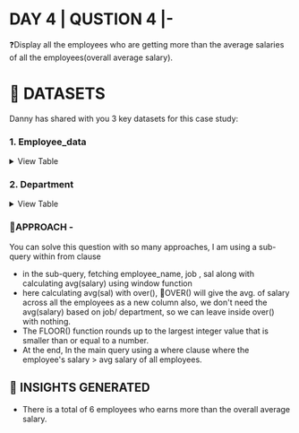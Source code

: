 
# DAY 4 | QUSTION 4 |-
❓Display all the employees who are getting more than the average salaries of all the employees(overall average salary).

 # **:file_folder: DATASETS**
 Danny has shared with you 3 key datasets for this case study:
   ### **1. Employee_data**

 <details><summary>
 View Table
 </summary>
The employee_data table captures all the employees information starting from their name, job role, salary, deptno(from this column we can join this table with the second table)

 | customer_id  | order_date | product_id |
 | -----------  | ---------- | ---------- |
 | A	          | 2021-01-01 | 1 |
 | A	          | 2021-01-01 | 2 |
 | A	          | 2021-01-07 | 2 |
 | A	          | 2021-01-10 | 3 |
 | A	          | 2021-01-11 | 3 |
 | A	          | 2021-01-11 | 3 |
 | B	          | 2021-01-01 | 2 |
 | B	          | 2021-01-02 | 2 |
 | B	          | 2021-01-04 | 1 |
 | B          	| 2021-01-11 | 1 |
 | B	          | 2021-01-16 | 3 |
 | B	          | 2021-02-01 | 3 |
 | C	          | 2021-01-01 | 3 |
 | C	          | 2021-01-01 | 3 |
 | C          	| 2021-01-07 | 3 |

 </details>
 
  ### **2. Department**

 <details><summary>
 View Table
 </summary>
 The department table captures the product information i.e., deptno and the corresponding department name.
 
 | product_id  | product_name | price |
 | ----------  | ------------ | ----- |
 | 1	        | sushi | 10|
 | 2	        | curry | 15 |
 | 3	        | ramen | 12 |

 </details>

### 🎯APPROACH -
You can solve this question with so many approaches, I am using a sub-query within from clause
- in the sub-query, fetching employee_name, job , sal along with calculating avg(salary) using window function
- here calculating avg(sal) with over(),
  📍OVER() will give the avg. of salary across all the employees as a new column
also, we don't need the avg(salary) based on job/ department, so we can leave inside over() with nothing.
- The FLOOR() function rounds up to the largest integer value that is smaller than or equal to a number.
- At the end, In the main query using a where clause where the employee's salary > avg salary of all employees.

## **:dart: INSIGHTS GENERATED**
 - There is a total of 6 employees who earns more than the overall average salary.
 



